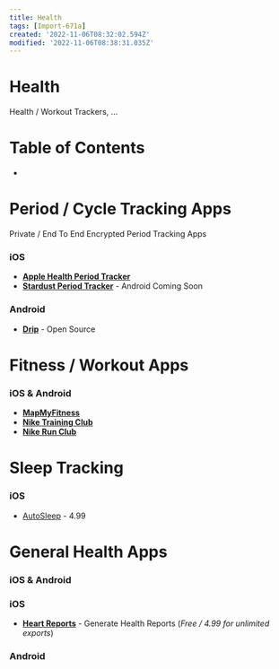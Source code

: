 ```yaml
---
title: Health
tags: [Import-671a]
created: '2022-11-06T08:32:02.594Z'
modified: '2022-11-06T08:38:31.035Z'
---
```


# Health

Health / Workout Trackers, ...

# Table of Contents

- 

# Period / Cycle Tracking Apps
Private / End To End Encrypted Period Tracking Apps

### iOS
- [**Apple Health Period Tracker**](https://support.apple.com/en-us/HT210407)
- [**Stardust Period Tracker**](https://thestardustapp.com) - Android Coming Soon

### Android
- [**Drip**](https://bloodyhealth.gitlab.io) - Open Source

# Fitness / Workout Apps

### iOS & Android
- [**MapMyFitness**](https://myfitnesspal.com)
- [**Nike Training Club**](https://www.nike.com/ntc-app)
- [**Nike Run Club**](https://www.nike.com/nrc-app)

# Sleep Tracking

### iOS
- [AutoSleep](https://apps.apple.com/us/app/autosleep-tracker-per-watch/id1164801111) - 4.99
# General Health Apps

### iOS & Android

### iOS
- [**Heart Reports**](https://apps.apple.com/us/app/heart-reports/id1448243870) - Generate Health Reports (_Free / 4.99 for unlimited exports_)

### Android
